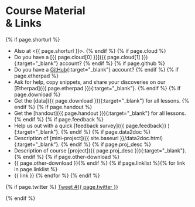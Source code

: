 

# Course Material <br>& Links

{% if page.shorturl %}
- Also at <{{ page.shorturl }}>. {% endif %} {% if page.cloud %}
- Do you have a [{{ page.cloud[0] }}]({{ page.cloud[1] }}){:target="_blank"} account? {% endif %} {% if page.github %}
- Do you have a [GitHub](https://www.github.com){:target="_blank"} account? {% endif %} {% if page.etherpad %}
- Ask for help, copy snippets, and share your discoveries on our [Etherpad]({{ page.etherpad }}){:target="_blank"}. {% endif %} {% if page.download %}
- Get the [data]({{ page.download }}){:target="_blank"} for all lessons. {% endif %} {% if page.handout %}
- Get the [handout]({{ page.handout }}){:target="_blank"} for all lessons. {% endif %} {% if page.feedback %}
- Help us out with a quick [feedback survey]({{ page.feedback}} ){:target="_blank"}. {% endif %} {% if page.data2doc %}
- Description of [mini-project]({{ site.baseurl }}/data2doc.html){:target="_blank"}. {% endif %} {% if page.proj_desc %}
- Description of course [project]({{ page.proj_desc }}){:target="_blank"}. {% endif %} {% if page.other-download %}
- {{ page.other-download }}{% endif %} {% if page.linklist %}{% for link in page.linklist %}
- {{ link }} {% endfor %} {% endif %}

{% if page.twitter %}
<a href="https://twitter.com/intent/tweet?button_hashtag={{ page.twitter }}&ref_src=twsrc%5Etfw"
   class="twitter-hashtag-button" data-related="sesync" data-show-count="false">Tweet #{{ page.twitter }}</a>
<script async src="https://platform.twitter.com/widgets.js" charset="utf-8"></script>
{% endif %}
